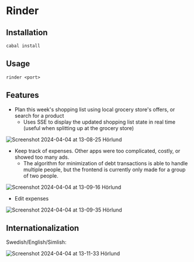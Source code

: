 # Rinder

## Installation

`cabal install`

## Usage

`rinder <port>`

## Features

- Plan this week's shopping list using local grocery store's offers, or search for a product
  - Uses SSE to display the updated shopping list state in real time (useful when splitting up at the grocery store)

![Screenshot 2024-04-04 at 13-08-25 Hörlund](https://github.com/olaberglund/rinder/assets/64544704/65a0c4fa-76a1-46a2-955c-32e21190f492)

- Keep track of expenses. Other apps were too complicated, costly, or showed too many ads.
  - The algorithm for minimization of debt transactions is able to handle multiple people, but the frontend is currently only made for a group of two people.

![Screenshot 2024-04-04 at 13-09-16 Hörlund](https://github.com/olaberglund/rinder/assets/64544704/8f9a8278-8ecc-45f0-8bfe-0f32f37d0b4c)

- Edit expenses

![Screenshot 2024-04-04 at 13-09-35 Hörlund](https://github.com/olaberglund/rinder/assets/64544704/8e2351ec-0aa1-4d85-8f43-4214eb67fb73)

## Internationalization

Swedish/English/Simlish:

![Screenshot 2024-04-04 at 13-11-33 Hörlund](https://github.com/olaberglund/rinder/assets/64544704/74c4f785-ee8d-43ab-9309-0446a8916f5e)
